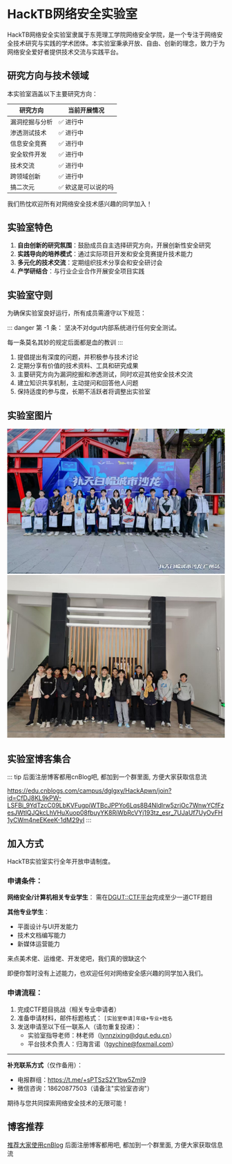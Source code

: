 # HackTB网络安全实验室

HackTB网络安全实验室隶属于东莞理工学院网络安全学院，是一个专注于网络安全技术研究与实践的学术团体。本实验室秉承开放、自由、创新的理念，致力于为网络安全爱好者提供技术交流与实践平台。

## 研究方向与技术领域

本实验室涵盖以下主要研究方向：

| 研究方向       | 当前开展情况       |
| -------------- | ------------------ |
| 漏洞挖掘与分析 | ✅ 进行中           |
| 渗透测试技术   | ✅ 进行中           |
| 信息安全竞赛   | ✅ 进行中           |
| 安全软件开发   | ✅ 进行中           |
| 技术交流       | ✅ 进行中           |
| 跨领域创新     | ✅ 进行中           |
| 搞二次元       | ✅ 欸这是可以说的吗 |

我们热忱欢迎所有对网络安全技术感兴趣的同学加入！

## 实验室特色

1. **自由创新的研究氛围**：鼓励成员自主选择研究方向，开展创新性安全研究
2. **实践导向的培养模式**：通过实际项目开发和安全竞赛提升技术能力
3. **多元化的技术交流**：定期组织技术分享会和安全研讨会
4. **产学研结合**：与行业企业合作开展安全项目实践

## 实验室守则

为确保实验室良好运行，所有成员需遵守以下规范：

::: danger
第 -1 条：
坚决不对dgut内部系统进行任何安全测试。

每一条莫名其妙的规定后面都是血的教训
:::

1. 提倡提出有深度的问题，并积极参与技术讨论
2. 定期分享有价值的技术资料、工具和研究成果
3. 主要研究方向为漏洞挖掘和渗透测试，同时欢迎其他安全技术交流
4. 建立知识共享机制，主动提问和回答他人问题
5. 保持适度的参与度，长期不活跃者将调整出实验室

## 实验室图片

![合照](guide/657c601e23a777177cccb7c7606d2f37.jpg)
![合照](guide/73ce7d5653b536371c5abfff7e7b4faa.jpg)

## 实验室博客集合
::: tip
后面注册博客都用cnBlog吧, 都加到一个群里面, 方便大家获取信息流

https://edu.cnblogs.com/campus/dglgxy/HackApwn/join?id=CfDJ8KL9kPW-LSFBi_9YdTzcC09LbKVFugpiWTBcJPPYo6Lqs8B4NIdlrw5zriOc7WnwYCfFzesJWtlQJQkcLhVHuXuop08fbuyYK8RiWbRcVYj193tz_esr_7UJaUf7UyOvFH1yCWm4neEKeeK-1dM29yI
:::


## 加入方式

HackTB实验室实行全年开放申请制度。

### 申请条件：

**网络安全/计算机相关专业学生**：
需在[DGUT::CTF平台](https://www.hacktb.com:6001)完成至少一道CTF题目

**其他专业学生**：
- 平面设计与UI开发能力
- 技术文档编写能力
- 新媒体运营能力

来点美术佬、运维佬、开发佬吧，我们真的很缺这个


即便你暂时没有上述能力，也欢迎任何对网络安全感兴趣的同学加入我们。

### 申请流程：

1. 完成CTF题目挑战（相关专业申请者）
2. 准备申请材料，邮件标题格式：
   `[实验室申请]年级+专业+姓名`
3. 发送申请至以下任一联系人（请勿重复投递）：
   - 实验室指导老师：林老师（lynnzixing@dgut.edu.cn）
   - 平台技术负责人：归海言诺（tgychine@foxmail.com）
---

**补充联系方式**（仅作备用）：
- 电报群组：https://t.me/+sPTSzS2Y1bw5ZmI9
- 微信咨询：18620877503（请备注"实验室咨询"）

期待与您共同探索网络安全技术的无限可能！

## 博客推荐
[推荐大家使用cnBlog](https://edu.cnblogs.com/campus/dglgxy/HackApwn/join?id=CfDJ8KL9kPW-LSFBi_9YdTzcC09LbKVFugpiWTBcJPPYo6Lqs8B4NIdlrw5zriOc7WnwYCfFzesJWtlQJQkcLhVHuXuop08fbuyYK8RiWbRcVYj193tz_esr_7UJaUf7UyOvFH1yCWm4neEKeeK-1dM29yI)
后面注册博客都用吧, 都加到一个群里面, 方便大家获取信息流